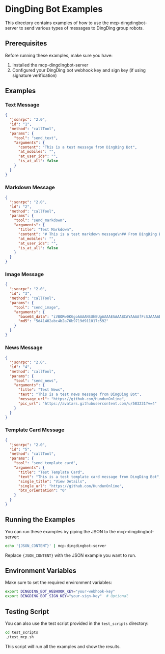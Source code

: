 # DingDing Bot Examples

This directory contains examples of how to use the mcp-dingdingbot-server to send various types of messages to DingDing group robots.

## Prerequisites

Before running these examples, make sure you have:

1. Installed the mcp-dingdingbot-server
2. Configured your DingDing bot webhook key and sign key (if using signature verification)

## Examples

### Text Message

```json
{
  "jsonrpc": "2.0",
  "id": "1",
  "method": "callTool",
  "params": {
    "tool": "send_text",
    "arguments": {
      "content": "This is a test message from DingDing Bot",
      "at_mobiles": "",
      "at_user_ids": "",
      "is_at_all": false
    }
  }
}
```

### Markdown Message

```json
{
  "jsonrpc": "2.0",
  "id": "2",
  "method": "callTool",
  "params": {
    "tool": "send_markdown",
    "arguments": {
      "title": "Test Markdown",
      "content": "# This is a test markdown message\n## From DingDing Bot\n- Item 1\n- Item 2",
      "at_mobiles": "",
      "at_user_ids": "",
      "is_at_all": false
    }
  }
}
```

### Image Message

```json
{
  "jsonrpc": "2.0",
  "id": "3",
  "method": "callTool",
  "params": {
    "tool": "send_image",
    "arguments": {
      "base64_data": "iVBORw0KGgoAAAANSUhEUgAAAAEAAAABCAYAAAAfFcSJAAAADUlEQVR42mP8z8BQDwAEhQGAhKmMIQAAAABJRU5ErkJggg==",
      "md5": "5d41402abc4b2a76b9719d911017c592"
    }
  }
}
```

### News Message

```json
{
  "jsonrpc": "2.0",
  "id": "4",
  "method": "callTool",
  "params": {
    "tool": "send_news",
    "arguments": {
      "title": "Test News",
      "text": "This is a test news message from DingDing Bot",
      "message_url": "https://github.com/HundunOnline",
      "pic_url": "https://avatars.githubusercontent.com/u/583231?v=4"
    }
  }
}
```

### Template Card Message

```json
{
  "jsonrpc": "2.0",
  "id": "5",
  "method": "callTool",
  "params": {
    "tool": "send_template_card",
    "arguments": {
      "title": "Test Template Card",
      "text": "This is a test template card message from DingDing Bot",
      "single_title": "View Details",
      "single_url": "https://github.com/HundunOnline",
      "btn_orientation": "0"
    }
  }
}
```

## Running the Examples

You can run these examples by piping the JSON to the mcp-dingdingbot-server:

```bash
echo '{JSON_CONTENT}' | mcp-dingdingbot-server
```

Replace `{JSON_CONTENT}` with the JSON example you want to run.

## Environment Variables

Make sure to set the required environment variables:

```bash
export DINGDING_BOT_WEBHOOK_KEY="your-webhook-key"
export DINGDING_BOT_SIGN_KEY="your-sign-key"  # Optional
```

## Testing Script

You can also use the test script provided in the `test_scripts` directory:

```bash
cd test_scripts
./test_mcp.sh
```

This script will run all the examples and show the results.
